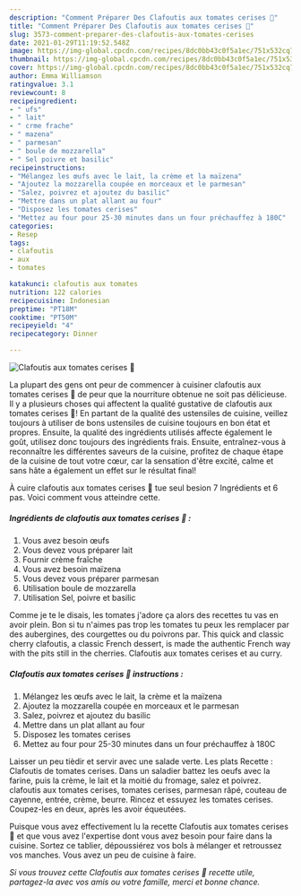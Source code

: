 ```yaml
---
description: "Comment Préparer Des Clafoutis aux tomates cerises 🍅"
title: "Comment Préparer Des Clafoutis aux tomates cerises 🍅"
slug: 3573-comment-preparer-des-clafoutis-aux-tomates-cerises
date: 2021-01-29T11:19:52.548Z
image: https://img-global.cpcdn.com/recipes/8dc0bb43c0f5a1ec/751x532cq70/clafoutis-aux-tomates-cerises-🍅-photo-principale-de-la-recette.jpg
thumbnail: https://img-global.cpcdn.com/recipes/8dc0bb43c0f5a1ec/751x532cq70/clafoutis-aux-tomates-cerises-🍅-photo-principale-de-la-recette.jpg
cover: https://img-global.cpcdn.com/recipes/8dc0bb43c0f5a1ec/751x532cq70/clafoutis-aux-tomates-cerises-🍅-photo-principale-de-la-recette.jpg
author: Emma Williamson
ratingvalue: 3.1
reviewcount: 8
recipeingredient:
- " ufs"
- " lait"
- " crme frache"
- " mazena"
- " parmesan"
- " boule de mozzarella"
- " Sel poivre et basilic"
recipeinstructions:
- "Mélangez les œufs avec le lait, la crème et la maïzena"
- "Ajoutez la mozzarella coupée en morceaux et le parmesan"
- "Salez, poivrez et ajoutez du basilic"
- "Mettre dans un plat allant au four"
- "Disposez les tomates cerises"
- "Mettez au four pour 25-30 minutes dans un four préchauffez à 180C"
categories:
- Resep
tags:
- clafoutis
- aux
- tomates

katakunci: clafoutis aux tomates 
nutrition: 122 calories
recipecuisine: Indonesian
preptime: "PT18M"
cooktime: "PT50M"
recipeyield: "4"
recipecategory: Dinner

---
```



![Clafoutis aux tomates cerises 🍅](https://img-global.cpcdn.com/recipes/8dc0bb43c0f5a1ec/751x532cq70/clafoutis-aux-tomates-cerises-🍅-photo-principale-de-la-recette.jpg)

La plupart des gens ont peur de commencer à cuisiner clafoutis aux tomates cerises 🍅 de peur que la nourriture obtenue ne soit pas délicieuse. Il y a plusieurs choses qui affectent la qualité gustative de clafoutis aux tomates cerises 🍅! En partant de la qualité des ustensiles de cuisine, veillez toujours à utiliser de bons ustensiles de cuisine toujours en bon état et propres. Ensuite, la qualité des ingrédients utilisés affecte également le goût, utilisez donc toujours des ingrédients frais. Ensuite, entraînez-vous à reconnaître les différentes saveurs de la cuisine, profitez de chaque étape de la cuisine de tout votre cœur, car la sensation d'être excité, calme et sans hâte a également un effet sur le résultat final!

<!--inarticleads1-->

À cuire clafoutis aux tomates cerises 🍅 tue seul besion 7 Ingrédients et 6 pas. Voici comment vous atteindre cette.

##### Ingrédients de clafoutis aux tomates cerises 🍅 :

1. Vous avez besoin  œufs
1. Vous devez vous préparer  lait
1. Fournir  crème fraîche
1. Vous avez besoin  maïzena
1. Vous devez vous préparer  parmesan
1. Utilisation  boule de mozzarella
1. Utilisation  Sel, poivre et basilic


Comme je te le disais, les tomates j&#39;adore ça alors des recettes tu vas en avoir plein. Bon si tu n&#39;aimes pas trop les tomates tu peux les remplacer par des aubergines, des courgettes ou du poivrons par. This quick and classic cherry clafoutis, a classic French dessert, is made the authentic French way with the pits still in the cherries. Clafoutis aux tomates cerises et au curry. 

<!--inarticleads2-->

##### Clafoutis aux tomates cerises 🍅 instructions :

1. Mélangez les œufs avec le lait, la crème et la maïzena
1. Ajoutez la mozzarella coupée en morceaux et le parmesan
1. Salez, poivrez et ajoutez du basilic
1. Mettre dans un plat allant au four
1. Disposez les tomates cerises
1. Mettez au four pour 25-30 minutes dans un four préchauffez à 180C


Laisser un peu tièdir et servir avec une salade verte. Les plats Recette : Clafoutis de tomates cerises. Dans un saladier battez les oeufs avec la farine, puis la crème, le lait et la moitié du fromage, salez et poivrez. clafoutis aux tomates cerises, tomates cerises, parmesan râpé, couteau de cayenne, entrée, crème, beurre. Rincez et essuyez les tomates cerises. Coupez-les en deux, après les avoir équeutées. 

<!--inarticleads1-->

<p>
Puisque vous avez effectivement lu la recette Clafoutis aux tomates cerises 🍅 et que vous avez l'expertise dont vous avez besoin pour faire dans la cuisine. Sortez ce tablier, dépoussiérez vos bols à mélanger et retroussez vos manches. Vous avez un peu de cuisine à faire.
</p>

<p>
<i>Si vous trouvez cette Clafoutis aux tomates cerises 🍅 recette utile, partagez-la avec vos amis ou votre famille, merci et bonne chance.</i>
</p>
